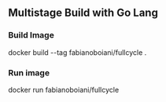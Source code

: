 ## Multistage Build with Go Lang

### Build Image
docker build --tag fabianoboiani/fullcycle .

### Run image
docker run fabianoboiani/fullcycle
